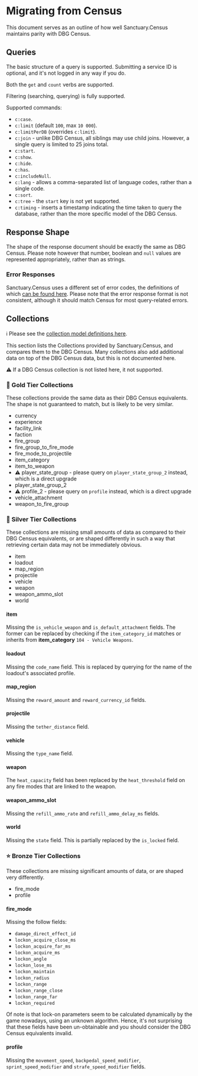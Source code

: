 # Migrating from Census

This document serves as an outline of how well Sanctuary.Census maintains parity with DBG Census.

## Queries

The basic structure of a query is supported. Submitting a service ID is optional, and it's not logged in any way if you do.

Both the `get` and `count` verbs are supported.

Filtering (searching, querying) is fully supported.

Supported commands:

- `c:case`.
- `c:limit` (default `100`, max `10 000`).
- `c:limitPerDB` (overrides `c:limit`).
- `c:join` - unlike DBG Census, all siblings may use child joins. However, a single query is limited to 25 joins total.
- `c:start`.
- `c:show`.
- `c:hide`.
- `c:has`.
- `c:includeNull`.
- `c:lang` - allows a comma-separated list of language codes, rather than a single code.
- `c:sort`.
- `c:tree` - the `start` key is not yet supported.
- `c:timing` - inserts a timestamp indicating the time taken to query the database, rather than the more specific model of the DBG Census.

## Response Shape

The shape of the response document should be exactly the same as DBG Census. Please note however that
number, boolean and `null` values are represented appropriately, rather than as strings.

### Error Responses

Sanctuary.Census uses a different set of error codes, the definitions of which [can be found here](../Sanctuary.Census/Models/QueryErrorCode.cs).
Please note that the error response format is not consistent, although it should match Census for most query-related errors.

## Collections

ℹ️ Please see the [collection model definitions here](../Sanctuary.Census/Models/Collections).

This section lists the Collections provided by Sanctuary.Census, and compares them to the DBG Census.
Many collections also add additional data on top of the DBG Census data, but this is not documented here.

⚠️ If a DBG Census collection is not listed here, it not supported.

### 🌠 Gold Tier Collections

These collections provide the same data as their DBG Census equivalents. The shape is not guaranteed to match,
but is likely to be very similar.

- currency
- experience
- facility_link
- faction
- fire_group
- fire_group_to_fire_mode
- fire_mode_to_projectile
- item_category
- item_to_weapon
- ⚠ player_state_group - please query on `player_state_group_2` instead, which is a direct upgrade
- player_state_group_2
- ⚠ profile_2 - please query on `profile` instead, which is a direct upgrade
- vehicle_attachment
- weapon_to_fire_group

### 🌟 Silver Tier Collections

These collections are missing small amounts of data as compared to their DBG Census equivalents, or are shaped differently
in such a way that retrieving certain data may not be immediately obvious.

- item
- loadout
- map_region
- projectile
- vehicle
- weapon
- weapon_ammo_slot
- world

#### item

Missing the `is_vehicle_weapon` and `is_default_attachment` fields. The former can be replaced by checking
if the `item_category_id` matches or inherits from **item_category** `104 - Vehicle Weapons`.

#### loadout

Missing the `code_name` field. This is replaced by querying for the name of the loadout's associated profile.

#### map_region

Missing the `reward_amount` and `reward_currency_id` fields.

#### projectile

Missing the `tether_distance` field.

#### vehicle

Missing the `type_name` field.

#### weapon

The `heat_capacity` field has been replaced by the `heat_threshold` field on any fire modes that
are linked to the weapon.

#### weapon_ammo_slot

Missing the `refill_ammo_rate` and `refill_ammo_delay_ms` fields.

#### world

Missing the `state` field. This is partially replaced by the `is_locked` field.

### ⭐ Bronze Tier Collections

These collections are missing significant amounts of data, or are shaped very differently.

- fire_mode
- profile

#### fire_mode

Missing the follow fields:
- `damage_direct_effect_id`
- `lockon_acquire_close_ms`
- `lockon_acquire_far_ms`
- `lockon_acquire_ms`
- `lockon_angle`
- `lockon_lose_ms`
- `lockon_maintain`
- `lockon_radius`
- `lockon_range`
- `lockon_range_close`
- `lockon_range_far`
- `lockon_required`

Of note is that lock-on parameters seem to be calculated dynamically by the game nowadays, using an unknown
algorithm. Hence, it's not surprising that these fields have been un-obtainable and you should consider
the DBG Census equivalents invalid.

#### profile

Missing the `movement_speed`, `backpedal_speed_modifier`, `sprint_speed_modifier` and `strafe_speed_modifier` fields.

